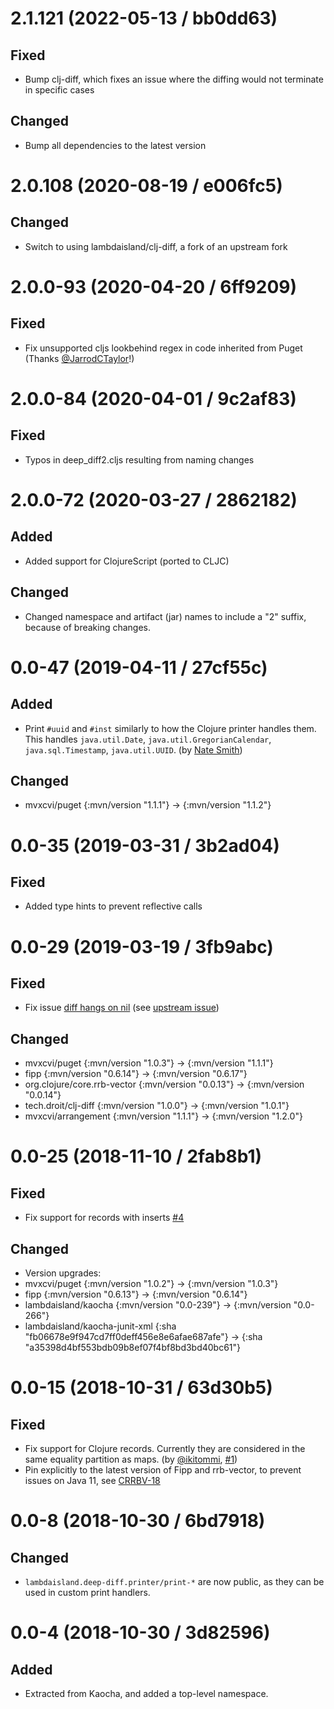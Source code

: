 # 2.1.121 (2022-05-13 / bb0dd63)

## Fixed

- Bump clj-diff, which fixes an issue where the diffing would not terminate in
  specific cases

## Changed

- Bump all dependencies to the latest version

# 2.0.108 (2020-08-19 / e006fc5)

## Changed

- Switch to using lambdaisland/clj-diff, a fork of an upstream fork

# 2.0.0-93 (2020-04-20 / 6ff9209)

## Fixed

- Fix unsupported cljs lookbehind regex in code inherited from Puget (Thanks [@JarrodCTaylor](https://github.com/JarrodCTaylor)!)

# 2.0.0-84 (2020-04-01 / 9c2af83)

## Fixed

- Typos in deep_diff2.cljs resulting from naming changes

# 2.0.0-72 (2020-03-27 / 2862182)

## Added

- Added support for ClojureScript (ported to CLJC)

## Changed

- Changed namespace and artifact (jar) names to include a "2" suffix, because of breaking changes.

# 0.0-47 (2019-04-11 / 27cf55c)

## Added

- Print `#uuid` and `#inst` similarly to how the Clojure printer handles them. This handles `java.util.Date`, `java.util.GregorianCalendar`, `java.sql.Timestamp`, `java.util.UUID`. (by [Nate Smith](https://github.com/nwjsmith))

## Changed

-  mvxcvi/puget {:mvn/version "1.1.1"} -> {:mvn/version "1.1.2"}

# 0.0-35 (2019-03-31 / 3b2ad04)

## Fixed

- Added type hints to prevent reflective calls

# 0.0-29 (2019-03-19 / 3fb9abc)

## Fixed

- Fix issue [diff hangs on nil](https://github.com/lambdaisland/deep-diff/issues/6) (see [upstream issue](https://github.com/droitfintech/clj-diff/issues/3))

## Changed

- mvxcvi/puget {:mvn/version "1.0.3"} -> {:mvn/version "1.1.1"}
- fipp {:mvn/version "0.6.14"} -> {:mvn/version "0.6.17"}
- org.clojure/core.rrb-vector {:mvn/version "0.0.13"} -> {:mvn/version "0.0.14"}
- tech.droit/clj-diff {:mvn/version "1.0.0"} -> {:mvn/version "1.0.1"}
- mvxcvi/arrangement {:mvn/version "1.1.1"} -> {:mvn/version "1.2.0"}

# 0.0-25 (2018-11-10 / 2fab8b1)

## Fixed

- Fix support for records with inserts [#4](https://github.com/lambdaisland/deep-diff/pull/4)

## Changed

- Version upgrades:
- mvxcvi/puget {:mvn/version "1.0.2"} -> {:mvn/version "1.0.3"}
- fipp {:mvn/version "0.6.13"} -> {:mvn/version "0.6.14"}
- lambdaisland/kaocha {:mvn/version "0.0-239"} -> {:mvn/version "0.0-266"}
- lambdaisland/kaocha-junit-xml {:sha "fb06678e9f947cd7ff0deff456e8e6afae687afe"} -> {:sha "a35398d4bf553bdb09b8ef07f4bf8bd3bd40bc61"}

# 0.0-15 (2018-10-31 / 63d30b5)

## Fixed

- Fix support for Clojure records. Currently they are considered in the same
  equality partition as maps. (by [@ikitommi](https://github.com/ikitommi), [#1](https://github.com/lambdaisland/deep-diff/pull/1))
- Pin explicitly to the latest version of Fipp and rrb-vector, to prevent issues
  on Java 11, see [CRRBV-18](https://dev.clojure.org/jira/browse/CRRBV-18)

# 0.0-8 (2018-10-30 / 6bd7918)

## Changed

- `lambdaisland.deep-diff.printer/print-*` are now public, as they can be used
  in custom print handlers.

# 0.0-4 (2018-10-30 / 3d82596)

## Added

- Extracted from Kaocha, and added a top-level namespace.